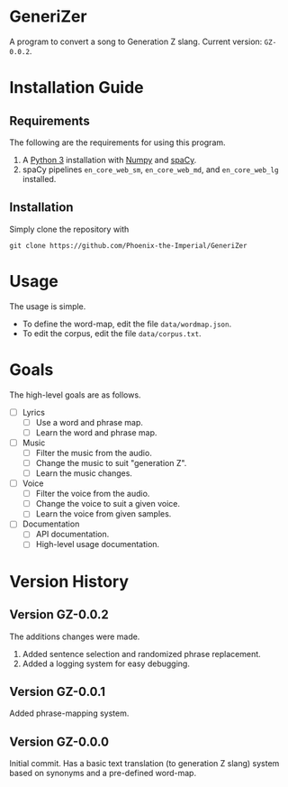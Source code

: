 # GeneriZer

 A program to convert a song to Generation Z slang.
 Current version: `GZ-0.0.2`.

# Installation Guide

 ## Requirements

 The following are the requirements for using this program.
  1. A [Python 3](https://www.python.org/) installation with [Numpy](https://numpy.org/) and [spaCy](https://spacy.io/).
  2. spaCy pipelines `en_core_web_sm`, `en_core_web_md`, and `en_core_web_lg` installed.
 
 ## Installation

  Simply clone the repository with
 ```shell
 git clone https://github.com/Phoenix-the-Imperial/GeneriZer
 ```

# Usage

 The usage is simple.
 * To define the word-map, edit the file `data/wordmap.json`.
 * To edit the corpus, edit the file `data/corpus.txt`.

# Goals

 The high-level goals are as follows.
 - [ ] Lyrics
   - [ ] Use a word and phrase map.
   - [ ] Learn the word and phrase map.
 - [ ] Music
   - [ ] Filter the music from the audio.
   - [ ] Change the music to suit "generation Z".
   - [ ] Learn the music changes.
 - [ ] Voice
   - [ ] Filter the voice from the audio.
   - [ ] Change the voice to suit a given voice.
   - [ ] Learn the voice from given samples.
 - [ ] Documentation
   - [ ] API documentation.
   - [ ] High-level usage documentation.

# Version History

 ## Version GZ-0.0.2

  The additions changes were made.
  1. Added sentence selection and randomized phrase replacement.
  2. Added a logging system for easy debugging.

 ## Version GZ-0.0.1

 Added phrase-mapping system.

 ## Version GZ-0.0.0

  Initial commit. Has a basic text translation (to generation Z slang) system based on synonyms and a pre-defined word-map.